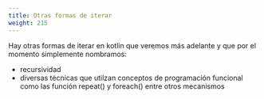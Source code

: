 ```yaml
---
title: Otras formas de iterar
weight: 215
---
```


Hay  otras formas de iterar en kotlin que veremos más adelante y que por el momento simplemente nombramos:
- recursividad
- diversas técnicas que utilzan conceptos de programación funcional como las función repeat() y foreach() entre otros mecanismos